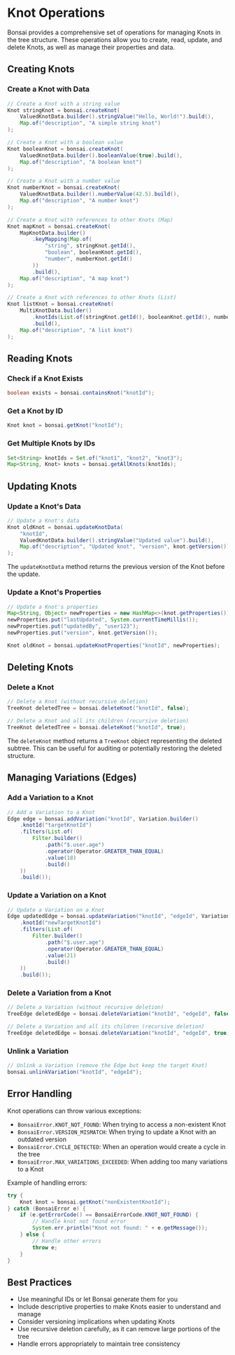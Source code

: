 # Knot Operations

Bonsai provides a comprehensive set of operations for managing Knots in the tree structure. These operations allow you to create, read, update, and delete Knots, as well as manage their properties and data.

## Creating Knots

### Create a Knot with Data

```java
// Create a Knot with a string value
Knot stringKnot = bonsai.createKnot(
    ValuedKnotData.builder().stringValue("Hello, World!").build(),
    Map.of("description", "A simple string knot")
);

// Create a Knot with a boolean value
Knot booleanKnot = bonsai.createKnot(
    ValuedKnotData.builder().booleanValue(true).build(),
    Map.of("description", "A boolean knot")
);

// Create a Knot with a number value
Knot numberKnot = bonsai.createKnot(
    ValuedKnotData.builder().numberValue(42.5).build(),
    Map.of("description", "A number knot")
);

// Create a Knot with references to other Knots (Map)
Knot mapKnot = bonsai.createKnot(
    MapKnotData.builder()
        .keyMapping(Map.of(
            "string", stringKnot.getId(),
            "boolean", booleanKnot.getId(),
            "number", numberKnot.getId()
        ))
        .build(),
    Map.of("description", "A map knot")
);

// Create a Knot with references to other Knots (List)
Knot listKnot = bonsai.createKnot(
    MultiKnotData.builder()
        .knotIds(List.of(stringKnot.getId(), booleanKnot.getId(), numberKnot.getId()))
        .build(),
    Map.of("description", "A list knot")
);
```

## Reading Knots

### Check if a Knot Exists

```java
boolean exists = bonsai.containsKnot("knotId");
```

### Get a Knot by ID

```java
Knot knot = bonsai.getKnot("knotId");
```

### Get Multiple Knots by IDs

```java
Set<String> knotIds = Set.of("knot1", "knot2", "knot3");
Map<String, Knot> knots = bonsai.getAllKnots(knotIds);
```

## Updating Knots

### Update a Knot's Data

```java
// Update a Knot's data
Knot oldKnot = bonsai.updateKnotData(
    "knotId",
    ValuedKnotData.builder().stringValue("Updated value").build(),
    Map.of("description", "Updated knot", "version", knot.getVersion())
);
```

The `updateKnotData` method returns the previous version of the Knot before the update.

### Update a Knot's Properties

```java
// Update a Knot's properties
Map<String, Object> newProperties = new HashMap<>(knot.getProperties());
newProperties.put("lastUpdated", System.currentTimeMillis());
newProperties.put("updatedBy", "user123");
newProperties.put("version", knot.getVersion());

Knot oldKnot = bonsai.updateKnotProperties("knotId", newProperties);
```

## Deleting Knots

### Delete a Knot

```java
// Delete a Knot (without recursive deletion)
TreeKnot deletedTree = bonsai.deleteKnot("knotId", false);

// Delete a Knot and all its children (recursive deletion)
TreeKnot deletedTree = bonsai.deleteKnot("knotId", true);
```

The `deleteKnot` method returns a `TreeKnot` object representing the deleted subtree. This can be useful for auditing or potentially restoring the deleted structure.

## Managing Variations (Edges)

### Add a Variation to a Knot

```java
// Add a Variation to a Knot
Edge edge = bonsai.addVariation("knotId", Variation.builder()
    .knotId("targetKnotId")
    .filters(List.of(
        Filter.builder()
            .path("$.user.age")
            .operator(Operator.GREATER_THAN_EQUAL)
            .value(18)
            .build()
    ))
    .build());
```

### Update a Variation on a Knot

```java
// Update a Variation on a Knot
Edge updatedEdge = bonsai.updateVariation("knotId", "edgeId", Variation.builder()
    .knotId("newTargetKnotId")
    .filters(List.of(
        Filter.builder()
            .path("$.user.age")
            .operator(Operator.GREATER_THAN_EQUAL)
            .value(21)
            .build()
    ))
    .build());
```

### Delete a Variation from a Knot

```java
// Delete a Variation (without recursive deletion)
TreeEdge deletedEdge = bonsai.deleteVariation("knotId", "edgeId", false);

// Delete a Variation and all its children (recursive deletion)
TreeEdge deletedEdge = bonsai.deleteVariation("knotId", "edgeId", true);
```

### Unlink a Variation

```java
// Unlink a Variation (remove the Edge but keep the target Knot)
bonsai.unlinkVariation("knotId", "edgeId");
```

## Error Handling

Knot operations can throw various exceptions:

- `BonsaiError.KNOT_NOT_FOUND`: When trying to access a non-existent Knot
- `BonsaiError.VERSION_MISMATCH`: When trying to update a Knot with an outdated version
- `BonsaiError.CYCLE_DETECTED`: When an operation would create a cycle in the tree
- `BonsaiError.MAX_VARIATIONS_EXCEEDED`: When adding too many variations to a Knot

Example of handling errors:

```java
try {
    Knot knot = bonsai.getKnot("nonExistentKnotId");
} catch (BonsaiError e) {
    if (e.getErrorCode() == BonsaiErrorCode.KNOT_NOT_FOUND) {
        // Handle knot not found error
        System.err.println("Knot not found: " + e.getMessage());
    } else {
        // Handle other errors
        throw e;
    }
}
```

## Best Practices

- Use meaningful IDs or let Bonsai generate them for you
- Include descriptive properties to make Knots easier to understand and manage
- Consider versioning implications when updating Knots
- Use recursive deletion carefully, as it can remove large portions of the tree
- Handle errors appropriately to maintain tree consistency
